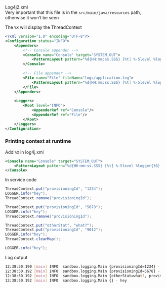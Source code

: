 Log4j2.xml  
Very important that this file is in the `src/main/java/resources` path, otherwise it won’t be seen  
  
The `%X` will display the ThreadContext  
```xml
<?xml version="1.0" encoding="UTF-8"?>  
<Configuration status="INFO">  
    <Appenders>  
        <!-- Console appender -->  
        <Console name="Console" target="SYSTEM_OUT">  
            <PatternLayout pattern="%d{HH:mm:ss.SSS} [%t] %-5level %logger{36} %X - %msg%n"/>  
        </Console>  
  
        <!-- File appender -->  
        <File name="File" fileName="logs/application.log">  
            <PatternLayout pattern="%d{HH:mm:ss.SSS} [%t] %-5level %logger{36} - %msg%n"/>  
        </File>  
    </Appenders>  
  
    <Loggers>  
        <Root level="INFO">  
            <AppenderRef ref="Console"/>  
            <AppenderRef ref="File"/>  
        </Root>  
    </Loggers>  
</Configuration>
```

### Printing context at runtime
Add `%X` in log4j.xml
```xml
<Console name="Console" target="SYSTEM_OUT">
	<PatternLayout pattern="%d{HH:mm:ss.SSS} [%t] %-5level %logger{36} %X - %msg%n"/>
</Console>
```

In service code
```java
ThreadContext.put("provisioningId", "1234");
LOGGER.info("hey");
ThreadContext.remove("provisioningId");

ThreadContext.put("provisioningId", "5678");
LOGGER.info("hey");
ThreadContext.remove("provisioningId");

ThreadContext.put("otherStat", "what?");
ThreadContext.put("provisioningId", "9012");
LOGGER.info("hey");
ThreadContext.clearMap();

LOGGER.info("hey");
```

Log output
```bash
12:38:50.190 [main] INFO  sandbox.logging.Main {provisioningId=1234} - hey
12:38:50.192 [main] INFO  sandbox.logging.Main {provisioningId=5678} - hey
12:38:50.192 [main] INFO  sandbox.logging.Main {otherStat=what?, provisioningId=9012} - hey
12:38:50.192 [main] INFO  sandbox.logging.Main {} - hey
```